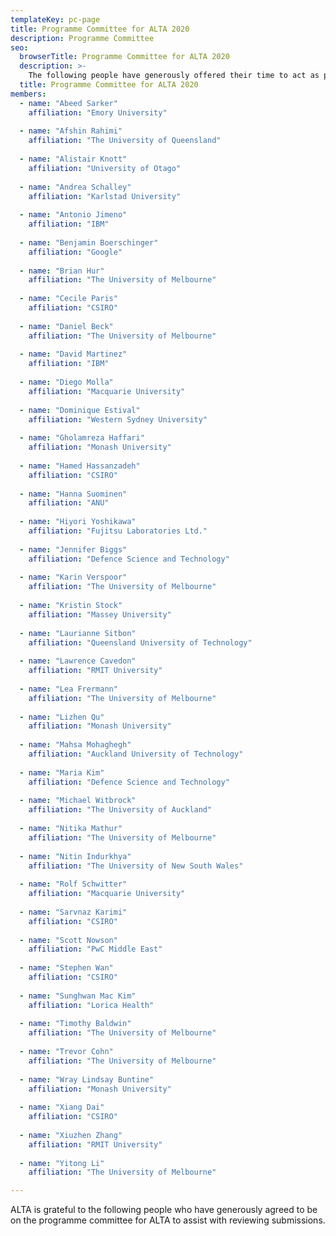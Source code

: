 ```yaml
---
templateKey: pc-page
title: Programme Committee for ALTA 2020
description: Programme Committee
seo:
  browserTitle: Programme Committee for ALTA 2020
  description: >-
    The following people have generously offered their time to act as programme committee members for ALTA
  title: Programme Committee for ALTA 2020
members:
  - name: "Abeed Sarker"
    affiliation: "Emory University"
    
  - name: "Afshin Rahimi"
    affiliation: "The University of Queensland"
    
  - name: "Alistair Knott"
    affiliation: "University of Otago"
    
  - name: "Andrea Schalley"
    affiliation: "Karlstad University"
    
  - name: "Antonio Jimeno"
    affiliation: "IBM"
    
  - name: "Benjamin Boerschinger"
    affiliation: "Google"
    
  - name: "Brian Hur"
    affiliation: "The University of Melbourne"
    
  - name: "Cecile Paris"
    affiliation: "CSIRO"
    
  - name: "Daniel Beck"
    affiliation: "The University of Melbourne"
    
  - name: "David Martinez"
    affiliation: "IBM"
    
  - name: "Diego Molla"
    affiliation: "Macquarie University"
  
  - name: "Dominique Estival"
    affiliation: "Western Sydney University"
    
  - name: "Gholamreza Haffari"
    affiliation: "Monash University"
    
  - name: "Hamed Hassanzadeh"
    affiliation: "CSIRO"
    
  - name: "Hanna Suominen"
    affiliation: "ANU"
    
  - name: "Hiyori Yoshikawa"
    affiliation: "Fujitsu Laboratories Ltd."
    
  - name: "Jennifer Biggs"
    affiliation: "Defence Science and Technology"
    
  - name: "Karin Verspoor"
    affiliation: "The University of Melbourne"
    
  - name: "Kristin Stock"
    affiliation: "Massey University"
    
  - name: "Laurianne Sitbon"
    affiliation: "Queensland University of Technology"
    
  - name: "Lawrence Cavedon"
    affiliation: "RMIT University"
    
  - name: "Lea Frermann"
    affiliation: "The University of Melbourne"
    
  - name: "Lizhen Qu"
    affiliation: "Monash University"
    
  - name: "Mahsa Mohaghegh"
    affiliation: "Auckland University of Technology"
    
  - name: "Maria Kim"
    affiliation: "Defence Science and Technology"
    
  - name: "Michael Witbrock"
    affiliation: "The University of Auckland"
    
  - name: "Nitika Mathur"
    affiliation: "The University of Melbourne"
    
  - name: "Nitin Indurkhya"
    affiliation: "The University of New South Wales"
    
  - name: "Rolf Schwitter"
    affiliation: "Macquarie University"
    
  - name: "Sarvnaz Karimi"
    affiliation: "CSIRO"
    
  - name: "Scott Nowson"
    affiliation: "PwC Middle East"
    
  - name: "Stephen Wan"
    affiliation: "CSIRO"
    
  - name: "Sunghwan Mac Kim"
    affiliation: "Lorica Health"
    
  - name: "Timothy Baldwin"
    affiliation: "The University of Melbourne"
    
  - name: "Trevor Cohn"
    affiliation: "The University of Melbourne"
    
  - name: "Wray Lindsay Buntine"
    affiliation: "Monash University"
    
  - name: "Xiang Dai"
    affiliation: "CSIRO"
    
  - name: "Xiuzhen Zhang"
    affiliation: "RMIT University"
    
  - name: "Yitong Li"
    affiliation: "The University of Melbourne"

---
```


ALTA is grateful to the following people who have generously agreed to be on the programme committee for ALTA to assist with reviewing submissions.
